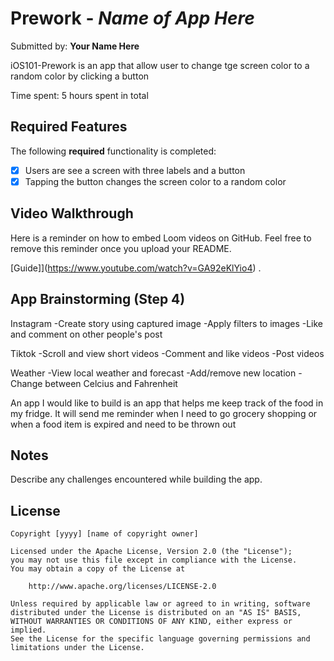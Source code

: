 # Prework - *Name of App Here*

Submitted by: **Your Name Here**

iOS101-Prework is an app that allow user to change tge screen color to a random color by clicking a button

Time spent: 5 hours spent in total

## Required Features

The following **required** functionality is completed:

- [X] Users are see a screen with three labels and a button
- [X] Tapping the button changes the screen color to a random color
 
## Video Walkthrough

Here is a reminder on how to embed Loom videos on GitHub. Feel free to remove this reminder once you upload your README. 

[Guide]](https://www.youtube.com/watch?v=GA92eKlYio4) .

## App Brainstorming (Step 4)

Instagram
-Create story using captured image
-Apply filters to images
-Like and comment on other people's post

Tiktok
-Scroll and view short videos
-Comment and like videos
-Post videos

Weather
-View local weather and forecast
-Add/remove new location
-Change between Celcius and Fahrenheit

An app I would like to build is an app that helps me keep track of the food in my fridge. It will send me reminder when I need to go grocery shopping or when a food item is expired and need to be thrown out

## Notes

Describe any challenges encountered while building the app.

## License

    Copyright [yyyy] [name of copyright owner]

    Licensed under the Apache License, Version 2.0 (the "License");
    you may not use this file except in compliance with the License.
    You may obtain a copy of the License at

        http://www.apache.org/licenses/LICENSE-2.0

    Unless required by applicable law or agreed to in writing, software
    distributed under the License is distributed on an "AS IS" BASIS,
    WITHOUT WARRANTIES OR CONDITIONS OF ANY KIND, either express or implied.
    See the License for the specific language governing permissions and
    limitations under the License.